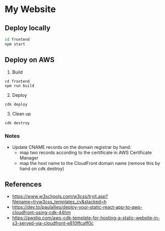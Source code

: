 # My Website

## Deploy locally

```bash
cd frontend
npm start
```

## Deploy on AWS

1. Build

```
cd frontend
npm run build
```

2. Deploy

```bash
cdk deploy
```

3. Clean up

```bash
cdk destroy
```

### Notes

- Update CNAME records on the domain registrar by hand:
  - map two records according to the certificate in AWS Certificate Manager
  - map the host name to the CloudFront domain name (remove this by hand on cdk destroy)

## References

- https://www.w3schools.com/w3css/tryit.asp?filename=tryw3css_templates_cv&stacked=h
- https://dev.to/paulallies/deploy-your-static-react-app-to-aws-cloudfront-using-cdk-44hm
- https://awstip.com/aws-cdk-template-for-hosting-a-static-website-in-s3-served-via-cloudfront-e810ffcaff0c
